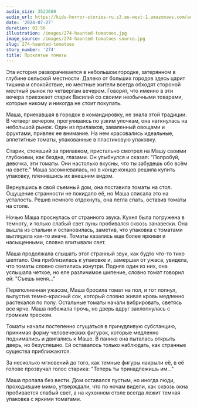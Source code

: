 ```yaml
---
audio_size: 3523680
audio_url: https://kids-horror-stories-ru.s3.eu-west-1.amazonaws.com/audio/274-haunted-tomatoes.mp3
date: '2024-07-27'
duration: 02:56
illustration: /images/274-haunted-tomatoes.jpg
image_source: /images/274-haunted-tomatoes-source.jpg
slug: 274-haunted-tomatoes
story_number: '274'
title: Проклятые томаты
---
```


Эта история разворачивается в небольшом городке, затерянном в глубине сельской местности. Далеко от больших городов здесь царит тишина и спокойствие, но местные жители всегда обходят стороной местный рынок по четвергам вечером. Говорят, что именно в эти вечера приезжает старик Василий со своими необычными товарами, которые никому и никогда не стоит покупать.

Маша, приехавшая в городок в командировку, не знала этой традиции. В четверг вечером, прогуливаясь по узким улочкам, она наткнулась на небольшой рынок. Один из прилавков, заваленный овощами и фруктами, привлек ее внимание. На нем красовались идеальные, аппетитные томаты, упакованные в пластиковую упаковку.

Старик, стоявший за прилавком, пристально смотрел на Машу своими глубокими, как бездна, глазами. Он улыбнулся и сказал: "Попробуй, девочка, эти томаты. Они настолько вкусны, что ты забудешь обо всём на свете." Маша засомневалась, но в конце концов решила купить упаковку, пленившись их внешним видом.

Вернувшись в свой съемный дом, она поставила томаты на стол. Ощущение странности не покидало её, но Маша списала это на усталость. Решив немного отдохнуть, она легла спать, оставив томаты на столе.

Ночью Маша проснулась от странного звука. Кухня была погружена в темноту, и только слабый свет луны пробивался сквозь занавески. Она вышла из спальни и остановилась, заметив, что упаковка с томатами выглядела как-то иначе. Томаты казались еще более яркими и насыщенными, словно впитывали свет.

Маша продолжала слышать этот странный звук, как будто что-то тихо шептало. Она приблизилась к упаковке и, замершая от ужаса, увидела, что томаты словно светились изнутри. Подняв один из них, она услышала четкое, но еле различимое шипение, словно томат говорил ей: "Съешь меня..."

Переполненная ужасом, Маша бросила томат на пол, и тот лопнул, выпустив темно-красный сок, который словно живая кровь медленно растекался по полу. Остальные томаты начали вибрировать, светясь все ярче. Маша побежала прочь, но дверь вдруг захлопнулась с громким треском.

Томаты начали постепенно сгущаться в причудливую субстанцию, принимая форму человеческих фигурок, которые медленно поднимались и двигались к Маше. В панике она пыталась открыть дверь, но безуспешно. Ей оставалось только наблюдать, как странные существа приближаются.

За несколько мгновений до того, как темные фигуры накрыли её, в её голове прозвучал голос старика: "Теперь ты принадлежишь им..."

Маша пропала без вести. Дом оставался пустым, но иногда люди, проходившие мимо, утверждали, что по ночам видели, как сквозь окна пробивается слабый свет, а на кухонном столе всегда лежит темная упаковка с яркими томатами.